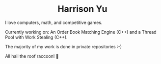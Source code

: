 <h1 align="center">Harrison Yu</h1>

I love computers, math, and competitive games.

Currently working on: An Order Book Matching Engine (C++) and a Thread Pool with Work Stealing (C++).

The majority of my work is done in private repositories :-)

All hail the roof raccoon! 🦝

